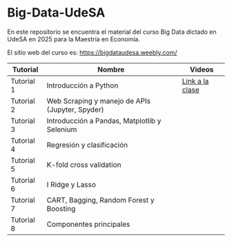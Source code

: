 # Big-Data-UdeSA
En este repositorio se encuentra el material del curso Big Data dictado en UdeSA en 2025 para la Maestría en Economía.

El sitio web del curso es: https://bigdataudesa.weebly.com/

| Tutorial | Nombre | Videos |
|-----------|-----------|-----------|
| Tutorial 1   | Introducción a Python    | <a href="https://udesa.hosted.panopto.com/Panopto/Pages/Sessions/List.aspx?folderID=b8d750e6-10eb-4246-90df-b36a0039e3a8 " target="_blank">Link a la clase</a>    |
| Tutorial 2   | Web Scraping y manejo de APIs (Jupyter, Spyder)    |     |
| Tutorial 3   | Introducción a Pandas, Matplotlib y Selenium    |     |
| Tutorial 4   | Regresión y clasificación   |     |
| Tutorial 5   | K-fold cross validation    |     | 
| Tutorial 6   | I	Ridge y Lasso    |     | 
| Tutorial 7   | CART, Bagging, Random Forest y Boosting    |     |
| Tutorial 8   | Componentes principales    |     |
